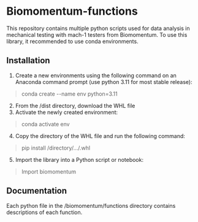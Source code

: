 # Biomomentum-functions
This repository contains multiple python scripts used for data analysis in mechanical testing with mach-1 testers from Biomomentum. To use
this library, it recommended to use conda environments.
## Installation
1. Create a new environments using the following command on an Anaconda command prompt (use python 3.11 for most stable release): 
> conda create --name env python=3.11
2. From the /dist directory, download the WHL file
3. Activate the newly created environment:
> conda activate env
4. Copy the directory of the WHL file and run the following command:
> pip install /directory/.../.whl
5. Import the library into a Python script or notebook:
> Import biomomentum

## Documentation
Each python file in the /biomomentum/functions directory contains descriptions of each function.

